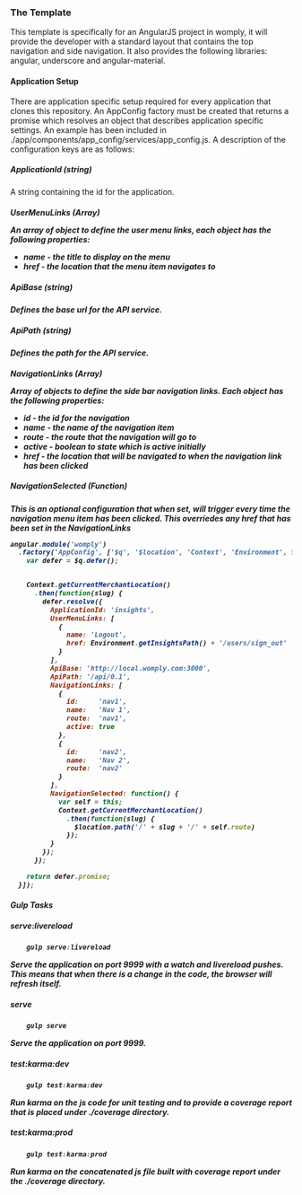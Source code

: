### The Template
This template is specifically for an AngularJS project in womply, it will provide the developer
with a standard layout that contains the top navigation and side navigation. It also provides
the following libraries: angular, underscore and angular-material.

#### Application Setup
There are application specific setup required for every application that clones this repository. An AppConfig factory
must be created that returns a promise which resolves an object that describes application specific settings. An example
has been included in ./app/components/app_config/services/app_config.js. A description of the configuration keys are as
follows:

##### ApplicationId (string)
A string containing the id for the application.

##### UserMenuLinks (Array<Object>)
An array of object to define the user menu links, each object has the following properties:
* name - the title to display on the menu
* href - the location that the menu item navigates to

##### ApiBase (string)
Defines the base url for the API service.

##### ApiPath (string)
Defines the path for the API service.

##### NavigationLinks (Array<Object>)
Array of objects to define the side bar navigation links. Each object has the following properties:
* id - the id for the navigation
* name - the name of the navigation item
* route - the route that the navigation will go to
* active - boolean to state which is active initially
* href - the location that will be navigated to when the navigation link has been clicked

##### NavigationSelected (Function)
This is an optional configuration that when set, will trigger every time the navigation menu item has been clicked. This
overriedes any href that has been set in the NavigationLinks

```js
angular.module('womply')
  .factory('AppConfig', ['$q', '$location', 'Context', 'Environment', function($q, $location, Context, Environment) {
    var defer = $q.defer();


    Context.getCurrentMerchantLocation()
      .then(function(slug) {
        defer.resolve({
          ApplicationId: 'insights',
          UserMenuLinks: [
            {
              name: 'Logout',
              href: Environment.getInsightsPath() + '/users/sign_out'
            }
          ],
          ApiBase: 'http://local.womply.com:3000',
          ApiPath: '/api/0.1',
          NavigationLinks: [
            {
              id:     'nav1',
              name:   'Nav 1',
              route:  'nav1',
              active: true
            },
            {
              id:     'nav2',
              name:   'Nav 2',
              route:  'nav2'
            }
          ],
          NavigationSelected: function() {
            var self = this;
            Context.getCurrentMerchantLocation()
              .then(function(slug) {
                $location.path('/' + slug + '/' + self.route)
              });
          }
        });
      });

    return defer.promise;
  }]);
```

#### Gulp Tasks
##### serve:livereload
```js
	gulp serve:livereload
```
Serve the application on port 9999 with a watch and livereload pushes. This means that when there is a change in the code, the browser
will refresh itself.

##### serve
```js
	gulp serve
```
Serve the application on port 9999.

##### test:karma:dev
```js
	gulp test:karma:dev
```
Run karma on the js code for unit testing and to provide a coverage report that is placed under ./coverage directory.

##### test:karma:prod
```js
	gulp test:karma:prod
```
Run karma on the concatenated js file built with coverage report under the ./coverage directory.